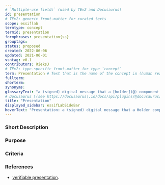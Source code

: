 ```yaml
---
# `Multiple-use fields` (used by TEv2 and Docusaurus)
id: presentation
# TEv2: generic front-matter for curated texts
scope: essiflab
termtype: concept
termid: presentation
formphrases: presentation{ss}
grouptags:
status: proposed
created: 2022-06-06
updated: 2021-06-01
vsntag: v0.1
contributors: RieksJ
# TEv2: type-specific front-matter for type `concept`
term: Presentation # Text that is the name of the concept in (human readable) texts.
fullterm:
shorterm:
synonyms:
glossaryText: "a (signed) digital message that a [holder](@) component may send to a [verifier](@) component that contains data derived from one or more [verifiable](@) [credentials](@) (that (a [colleague](@) component of) the [holder](@) component has received from [issuer](@) components of one or more [parties](@)), as a response to a specific [presentation request](@) of a [Verifier](@) component."
# Docusaurus \(see https://docusaurus\.io/docs/api/plugins/@docusaurus/plugin-content-docs#markdown-front-matter\):
title: "Presentation"
displayed_sidebar: essifLabSideBar
hoverText: "Presentation: a (signed) digital message that a Holder component may send to a Verifier component that contains data derived from one or more Verifiable Credentials (that (a Colleague component of) the Holder component has received from Issuer components of one or more Parties), as a response to a specific Presentation Request of a Verifier component."
---
```


### Short Description

### Purpose

### Criteria


### References
- [verifiable presentation](https://www.w3.org/TR/vc-data-model/#dfn-verifiable-presentations).